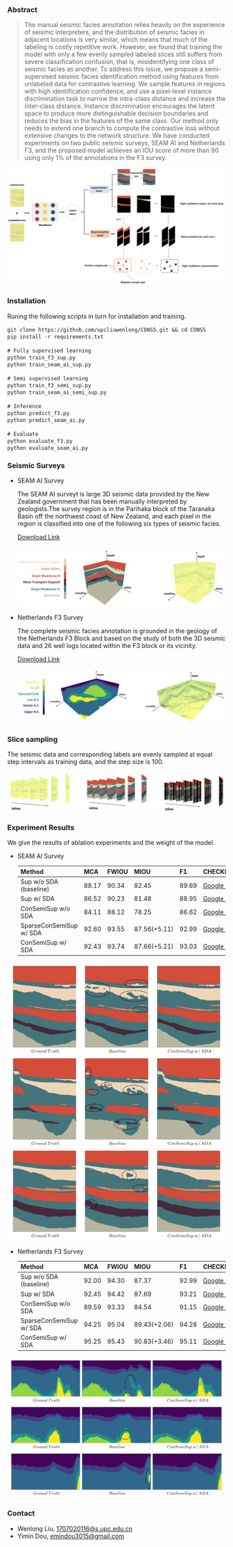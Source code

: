 ### Abstract

> The manual seismic facies annotation relies heavily on the experience of seismic interpreters, and the distribution of seismic facies in adjacent locations is very similar, which means that much of the labeling is costly repetitive work. However, we found that training the model with only a few evenly sampled labeled slices still suffers from severe classification confusion, that is, misidentifying one class of seismic facies as another. To address this issue, we propose a semi-supervised seismic facies identification method using features from unlabeled data for contrastive learning. We sample features in regions with high identification confidence, and use a pixel-level instance discrimination task to narrow the intra-class distance and increase the inter-class distance. Instance discrimination encourages the latent space to produce more distinguishable decision boundaries and reduces the bias in the features of the same class. Our method only needs to extend one branch to compute the contrastive loss without extensive changes to the network structure. We have conducted experiments on two public seismic surveys, SEAM AI and Netherlands F3, and  the proposed model achieves an IOU score of more than 90 using only 1% of the annotations in the F3 survey.

![network](img/network.png)

### Installation

Runing the following scripts in turn for installation and training.

```
git clone https://github.com/upcliuwenlong/CONSS.git && cd CONSS
pip install -r requirements.txt

# Fully supervised learning
python train_f3_sup.py
python train_seam_ai_sup.py

# Semi supervised learning
python train_f3_semi_sup.py
python train_seam_ai_semi_sup.py

# Inference
python predict_f3.py
python predict_seam_ai.py

# Evaluate
python evaluate_f3.py
python evaluate_seam_ai.py
```

### Seismic Surveys

- SEAM AI Survey
  
  The SEAM AI surveyt is large 3D seismic data provided by the New Zealand government that has been manually interpreted by geologists.The survey region  is in the Parihaka block of the Taranaka Basin off the northwest coast of New Zealand, and each pixel in the region is classified into one of the following six types of seismic facies.
  
  [Download Link](https://drive.google.com/drive/folders/1hvWpCGta3mrWVl4Ct44RqLSmbEb_JA-n?usp=sharing)
  
  ![image-20221004215628168](img/seam_ai.png)

- Netherlands F3 Survey
  
  The complete seismic facies annotation is grounded in the geology of the Netherlands F3 Block and based on the study of both the 3D seismic data and 26 well logs located within the F3 block or its vicinity.
  
  [Download Link](https://drive.google.com/drive/folders/1SmrQ7BfpUFFMZugR3vo-tnfX69e_uLfo?usp=sharing)
  
  ![image-20221004215700202](img/f3.png)

### Slice sampling

The seismic data and corresponding labels are evenly sampled at equal step intervals as training data, and the step size is 100.

![image-20221004215829866](img/sample.png)

### Experiment Results

We give the results of ablation experiments and the weight of the model.

- SEAM AI Survey
  
  | Method                  | MCA   | FWIOU | MIOU           | F1    | CHECKPOINTS                                                                                        |
  | ----------------------- | ----- | ----- | -------------- | ----- | -------------------------------------------------------------------------------------------------- |
  | Sup w/o SDA (baseline)  | 88.17 | 90.34 | 82.45          | 89.69 | [Google Drive](https://drive.google.com/file/d/1-cFI-EBKWXswIPGJqLfb-s46ML-fQ_Bk/view?usp=sharing) |
  | Sup w/ SDA              | 86.52 | 90.23 | 81.48          | 88.95 | [Google Drive](https://drive.google.com/file/d/1_X1X4NX4dhyLVXUsiXxu6k7ACmgIrbjZ/view?usp=sharing) |
  | ConSemiSup w/o SDA      | 84.11 | 88.12 | 78.25          | 86.62 | [Google Drive](https://drive.google.com/file/d/1iFyiui7ocGH2yJ6TkVgUVr58cTteM0aw/view?usp=sharing) |
  | SparseConSemiSup w/ SDA | 92.60 | 93.55 | 87.56(+5.11)   | 92.99 | [Google Drive](https://drive.google.com/file/d/1uD7tOlKe0FV5BZ9o2w2kB2l95pFev1qv/view?usp=sharing) |
  | ConSemiSup w/ SDA       | 92.43 | 93.74 | $87.66(+5.21)$ | 93.03 | [Google Drive](https://drive.google.com/file/d/13BqmUan3Nz5yp6sGLaJn7m2FsBz0dJVq/view?usp=sharing) |

![image-20221005224703001](img/seam_ai_exp.png)

- Netherlands F3 Survey
  
  | Method                  | MCA   | FWIOU | MIOU           | F1    | CHECKPOINTS                                                                                        |
  | ----------------------- | ----- | ----- | -------------- | ----- | -------------------------------------------------------------------------------------------------- |
  | Sup w/o SDA (baseline)  | 92.00 | 94.30 | 87.37          | 92.99 | [Google Drive](https://drive.google.com/file/d/113vQR27QqiJ_sAtH2_jcqVJMDWlDwFSR/view?usp=sharing) |
  | Sup w/ SDA              | 92.45 | 94.42 | 87.69          | 93.21 | [Google Drive](https://drive.google.com/file/d/1hFZVnoVaJjs0CY8CUeetcR4na9v0QiKi/view?usp=sharing) |
  | ConSemiSup w/o SDA      | 89.59 | 93.33 | 84.54          | 91.15 | [Google Drive](https://drive.google.com/file/d/1PLOniLSe-I0DO7lrE_w66ufs3s7ZIGBn/view?usp=sharing) |
  | SparseConSemiSup w/ SDA | 94.25 | 95.04 | 89.43(+2.06)   | 94.28 | [Google Drive](https://drive.google.com/file/d/1DhuQ13wUIx0g7RS3VlOfNhmaR_elenL_/view?usp=sharing) |
  | ConSemiSup w/ SDA       | 95.25 | 95.43 | $90.83(+3.46)$ | 95.11 | [Google Drive](https://drive.google.com/file/d/10ctIe8v8TOIlfiwnfXe_doQr8BcWh8Gj/view?usp=sharing) |

![image-20221005224805335](img/f3_exp.png)

### Contact

- Wenlong Liu, 1707020116@s.upc.edu.cn
- Yimin Dou,  emindou3015@gmail.com
